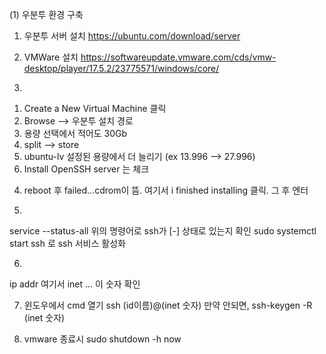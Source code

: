 (1) 우분투 환경 구축

1. 우분투 서버 설치
https://ubuntu.com/download/server

2. VMWare 설치
https://softwareupdate.vmware.com/cds/vmw-desktop/player/17.5.2/23775571/windows/core/

3. 
1) Create a New Virtual Machine 클릭
2) Browse --> 우분투 설치 경로
3) 용량 선택에서 적어도 30Gb
4) split --> store
5) ubuntu-lv 설정된 용량에서 더 늘리기 (ex 13.996 --> 27.996)
6) Install OpenSSH server 는 체크

4. reboot 후 failed...cdrom이 뜸. 
여기서 i finished installing 클릭. 
그 후 엔터

5.
service --status-all
위의 명령어로 ssh가 [-] 상태로 있는지 확인
sudo systemctl start ssh
로 ssh 서비스 활성화

6. 
ip addr
여기서 inet ... 이 숫자 확인

7. 윈도우에서 cmd 열기
ssh (id이름)@(inet 숫자)
만약 안되면, ssh-keygen -R (inet 숫자)

8. vmware 종료시 
sudo shutdown -h now
